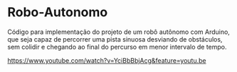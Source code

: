 # Robo-Autonomo
Código para implementação do projeto de um robô autônomo com Arduino, que seja capaz de percorrer uma pista sinuosa desviando de obstáculos, sem colidir e chegando ao final do percurso em menor intervalo de tempo.

https://www.youtube.com/watch?v=YciBbBbjAcg&feature=youtu.be
